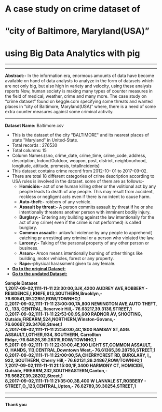 # A case study on crime dataset of
# “city of Baltimore, Maryland(USA)”
# using Big Data Analytics with pig
<hr><hr>
<strong>Abstract:-</strong> In the information era, enormous amounts of
data have become available on hand of data analysts to
analyze in the form of datasets which are not only big, but
also high in variety and velocity, using these analysis
reports Now, human society is making many types of
counter measures in the field of medical, weather, crime
and many more. The case study on “crime dataset” found
on keggle.com specifying some threats and wanted places
in “city of Baltimore, Maryland(USA)” where, there is a
need of some extra counter measures against some criminal
activity.<br>
<hr>
<strong>Dataset Name:</strong> Baltimore.csv<br>
<ul>
<li>This is the dataset of the city "BALTIMORE"
and its nearest places of state "Maryland" in
United-State.</li>
<li>Total records : 276530</li>
<li>Total columns: 15</li>
<li>Column Names:(sno, crime_date, crime_time,
crime_code, address, description,
Indoor/Outdoor, weapon, post, district,
neighbourhood, longitude, attitude, premesis,
totalIncidents)</li>
<li>This dataset contains crime record from 2012-10-
01 to 2017-09-02.</li>
<li>There are total 18 different categories of crime
description according to USA rules is involved in
the dataset. some of them are as follows:-
<ul>
<li><strong>Homicide:- </strong>act of one human killing
other or the volitional act by any people
leads to death of any people. This may
result from accident, reckless or
negligent acts even if there is no intent
to cause harm.</li>
<li><strong>Auto-theft:-</strong> robbery of any vehicle.</li>
<li><strong>Assault by threat:-</strong> A person commits
assault by threat if he or she
intentionally threatens another person
with imminent bodily injury.</li>
<li><strong>Burglary:-</strong> Entering any building
against the law intentionally for the act
of any crime( even if the crime is not
performed) is called burglary.</li>
<li><strong>Common assault:-</strong> unlawful violence
by any people to apprehend( catching
pr arresting) any criminal or a person
who violated the law.</li>
<li><strong>Larceny:-</strong> Taking of the personal
property of any other person or
business.</li>
<li><strong>Arson:-</strong> Arson means intentionally
burning of other things like building,
motor vehicles, forest or any property.</li>
<li><strong>Rape:-</strong>physical harassment given to
any female.</li>
</ul></li>
<li><strong><a href = "https://www.kaggle.com/sohier/crime-in-
baltimore">Go to the original Dataset:</a><strong> </li>

<li><strong><a href = "https://drive.google.com/file/d/1t5rmHwOHd4zC
gtVE0WVeN-PWtkT2VSkx/view">Go to the updated Dataset:</a></strong></li>
</ul>
<strong>Sample Dataset</strong>
<br>
1,2017-09-02,1111-11-11 23:30:00,3JK,4200 AUDREY
AVE,ROBBERY -
RESIDENCE,I,KNIFE,913,SOUTHERN,Brooklyn,-
76.60541,39.22951,ROW/TOWNHO,1
<br>
2,2017-09-02,1111-11-11 23:00:00,7A,800 NEWINGTON
AVE,AUTO THEFT, O,, 133, CENTRAL, Reservoir Hill,-
76.63217,39.3136,STREET,1
<br>
3,2017-09-02,1111-11-11 22:53:00,9S,600 RADNOR AV,
SHOOTING,
Outside,FIREARM,524,NORTHERN,Winston-Govans,-
76.60697,39.34768,Street,1
<br>
4,2017-09-02,1111-11-11 22:50:00,4C,1800 RAMSAY
ST,AGG. ASSAULT,I,OTHER,934, SOUTHERN,
Carrollton Ridge,-76.64526,39.28315,ROW/TOWNHO,1
<br>
5,2017-09-02,1111-11-11 22:31:00,4E,100 LIGHT
ST,COMMON ASSAULT, O, HANDS,
113,CENTRAL,Downtown West,-
76.61365,39.28756,STREET,1
<br>
6,2017-09-02,1111-11-11 22:00:00,5A,CHERRYCREST
RD, BURGLARY, I,, 922, SOUTHERN, Cherry Hill,-
76.62131,39.24867,ROW/TOWNHO,1
<br>
7,2017-09-02,1111-11-11 21:15:00,1F,3400 HARMONY
CT, HOMICIDE, Outside,
FIREARM,232,SOUTHEASTERN,Canton,-
76.56827,39.28202,Street,1
<br>
8,2017-09-02,1111-11-11 21:35:00,3B,400 W LANVALE
ST,ROBBERY - STREET,O,,123,CENTRAL,Upton,-
76.62789,39.30254,STREET,1
<br><hr><hr>

Thank you